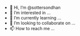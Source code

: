 - 👋 Hi, I’m @sottersondhan
- 👀 I’m interested in ...
- 🌱 I’m currently learning ...
- 💞️ I’m looking to collaborate on ...
- 📫 How to reach me ...

<!---
sottersondhan/sottersondhan is a ✨ special ✨ repository because its `README.md` (this file) appears on your GitHub profile.
You can click the Preview link to take a look at your changes.
--->
